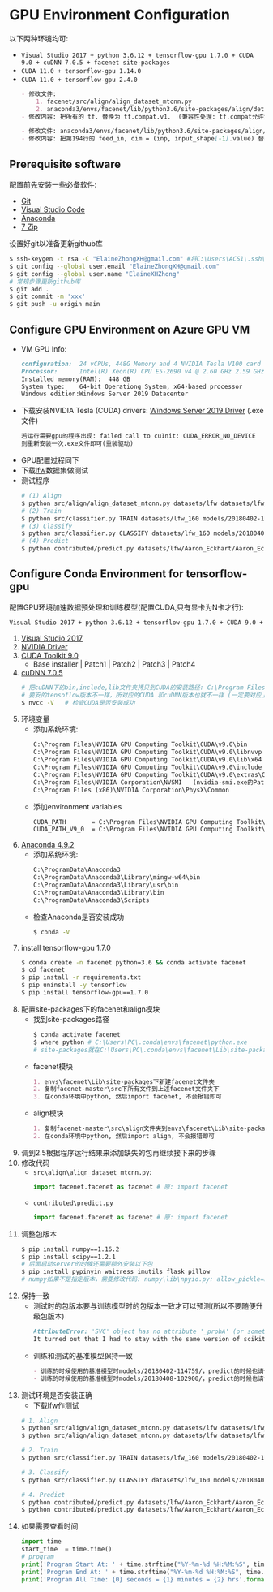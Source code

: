 # GPU Environment Configuration

以下两种环境均可:
- `Visual Studio 2017 + python 3.6.12 + tensorflow-gpu 1.7.0 + CUDA 9.0 + cuDNN 7.0.5 + facenet site-packages`
- `CUDA 11.0 + tensorflow-gpu 1.14.0`
- `CUDA 11.0 + tensorflow-gpu 2.4.0`
    ```markdown
    - 修改文件:
        1. facenet/src/align/align_dataset_mtcnn.py
        2. anaconda3/envs/facenet/lib/python3.6/site-packages/align/detect_face.py
    - 修改内容: 把所有的 tf. 替换为 tf.compat.v1.  (兼容性处理: tf.compat允许您编写在TensorFlow 1.x和2.x中均可使用的代码)

    - 修改文件: anaconda3/envs/facenet/lib/python3.6/site-packages/align/detect_face.py
    - 修改内容: 把第194行的 feed_in, dim = (inp, input_shape[-1].value) 替换为 feed_in, dim = (inp, input_shape[-1])
    ```

## Prerequisite software

配置前先安装一些必备软件:
- [Git](https://git-scm.com/downloads)
- [Visual Studio Code](https://code.visualstudio.com/)
- [Anaconda](https://www.anaconda.com/products/individual#Downloads)
- [7 Zip](https://www.7-zip.org/)

设置好git以准备更新github库
```bash
$ ssh-keygen -t rsa -C "ElaineZhongXH@gmail.com" #将‪C:\Users\ACS1\.ssh\id_rsa.pub的内容复制到github的ssh key
$ git config --global user.email "ElaineZhongXH@gmail.com"
$ git config --global user.name "ElaineXHZhong"
# 常规步骤更新github库
$ git add .
$ git commit -m 'xxx'
$ git push -u origin main
```

## Configure GPU Environment on Azure GPU VM

- VM GPU Info:
    ```markdown
    configuration:  24 vCPUs, 448G Memory and 4 NVIDIA Tesla V100 card
    Processor:      Intel(R) Xeon(R) CPU E5-2690 v4 @ 2.60 GHz 2.59 GHz (2 processors)
    Installed memory(RAM):  448 GB
    System type:    64-bit Operationg System, x64-based processor
    Windows edition:Windows Server 2019 Datacenter
    ```
- 下载安装NVIDIA Tesla (CUDA) drivers:  [Windows Server 2019 Driver](http://us.download.nvidia.com/tesla/451.82/451.82-tesla-desktop-winserver-2019-2016-international.exe) (.exe文件)
    ```markdown
    若运行需要gpu的程序出现: failed call to cuInit: CUDA_ERROR_NO_DEVICE
    则重新安装一次.exe文件即可(重装驱动)
    ```
- GPU配置过程同下
- 下载[lfw](http://vis-www.cs.umass.edu/lfw/lfw.tgz)数据集做测试
- 测试程序
    ```bash
    # (1) Align
    $ python src/align/align_dataset_mtcnn.py datasets/lfw datasets/lfw_160 --image_size 160 --margin 32 
    # (2) Train
    $ python src/classifier.py TRAIN datasets/lfw_160 models/20180402-114759/20180402-114759.pb models/lfw.pkl
    # (3) Classify
    $ python src/classifier.py CLASSIFY datasets/lfw_160 models/20180402-114759/20180402-114759.pb models/lfw.pkl
    # (4) Predict
    $ python contributed/predict.py datasets/lfw/Aaron_Eckhart/Aaron_Eckhart_0001.jpg models/20180402-114759 models/lfw.pk
    ```


## Configure Conda Environment for tensorflow-gpu

配置GPU环境加速数据预处理和训练模型(配置CUDA,只有显卡为N卡才行):
```markdown
Visual Studio 2017 + python 3.6.12 + tensorflow-gpu 1.7.0 + CUDA 9.0 + cuDNN 7.0.5 + facenet site-packages
```
1. [Visual Studio 2017](https://visualstudio.microsoft.com/zh-hans/vs/older-downloads/)
2. [NVIDIA Driver](https://www.nvidia.cn/Download/index.aspx?lang=cn)
3. [CUDA Toolkit 9.0](https://developer.nvidia.com/cuda-90-download-archive?target_os=Linux&target_arch=x86_64&target_distro=Ubuntu&target_version=1604&target_type=runfilelocal)  
    - Base installer | Patch1 | Patch2 | Patch3 | Patch4
4. [cuDNN 7.0.5](https://developer.nvidia.com/compute/machine-learning/cudnn/secure/v7.0.5/prod/9.0_20171129/cudnn-9.0-windows10-x64-v7)
    ```bash
    # 把cuDNN下的bin,include,lib文件夹拷贝到CUDA的安装路径: C:\Program Files\NVIDIA GPU Computing Toolkit\CUDA\v9.0
    # 要安的tensoflow版本不一样，所对应的CUDA 和cuDNN版本也就不一样 (一定要对应上，否则会报错)
    $ nvcc -V   # 检查CUDA是否安装成功
    ```
5. 环境变量
    - 添加系统环境:
        ```markdown
        C:\Program Files\NVIDIA GPU Computing Toolkit\CUDA\v9.0\bin
        C:\Program Files\NVIDIA GPU Computing Toolkit\CUDA\v9.0\libnvvp
        C:\Program Files\NVIDIA GPU Computing Toolkit\CUDA\v9.0\lib\x64
        C:\Program Files\NVIDIA GPU Computing Toolkit\CUDA\v9.0\include
        C:\Program Files\NVIDIA GPU Computing Toolkit\CUDA\v9.0\extras\CUPTI\libx64
        C:\Program Files\NVIDIA Corporation\NVSMI   (nvidia-smi.exe的Path)
        C:\Program Files (x86)\NVIDIA Corporation\PhysX\Common
        ```
    - 添加environment variables
        ```markdown
        CUDA_PATH       = C:\Program Files\NVIDIA GPU Computing Toolkit\CUDA\v9.0
        CUDA_PATH_V9_0  = C:\Program Files\NVIDIA GPU Computing Toolkit\CUDA\v9.0
        ```
6. [Anaconda 4.9.2](https://www.anaconda.com/)
    - 添加系统环境:
        ```markdown
        C:\ProgramData\Anaconda3
        C:\ProgramData\Anaconda3\Library\mingw-w64\bin
        C:\ProgramData\Anaconda3\Library\usr\bin
        C:\ProgramData\Anaconda3\Library\bin
        C:\ProgramData\Anaconda3\Scripts
        ```
    - 检查Anaconda是否安装成功
        ```bash
        $ conda -V
        ```
7. install tensorflow-gpu 1.7.0
    ```bash
    $ conda create -n facenet python=3.6 && conda activate facenet
    $ cd facenet
    $ pip install -r requirements.txt
    $ pip uninstall -y tensorflow
    $ pip install tensorflow-gpu==1.7.0
    ```
8. 配置site-packages下的facenet和align模块
    - 找到site-packages路径
        ```bash
        $ conda activate facenet
        $ where python # C:\Users\PC\.conda\envs\facenet\python.exe
        # site-packages就在C:\Users\PC\.conda\envs\facenet\Lib\site-packages
        ```
    - facenet模块
        ```markdown
        1. envs\facenet\Lib\site-packages下新建facenet文件夹
        2. 复制facenet-master\src下所有文件到上述facenet文件夹下
        3. 在conda环境中python, 然后import facenet, 不会报错即可
        ```
    - align模块
        ```markdown
        1. 复制facenet-master\src\align文件夹到envs\facenet\Lib\site-packages下
        2. 在conda环境中python, 然后import align, 不会报错即可
        ```
9. 调到2.5根据程序运行结果来添加缺失的包再继续接下来的步骤
10. 修改代码
    - `src\align\align_dataset_mtcnn.py`:
        ```python
        import facenet.facenet as facenet # 原: import facenet
        ```
    - `contributed\predict.py`
        ```python
        import facenet.facenet as facenet # 原: import facenet
        ```
11. 调整包版本
    ```bash
    $ pip install numpy==1.16.2
    $ pip install scipy==1.2.1
    # 后面启动server的时候还需要额外安装以下包
    $ pip install pypinyin waitress imutils flask pillow
    # numpy如果不是指定版本，需要修改代码: numpy\lib\npyio.py: allow_pickle=False -> allow_pickle=True
    ```
12. 保持一致
    - 测试时的包版本要与训练模型时的包版本一致才可以预测(所以不要随便升级包版本)
        ```markdown
        AttributeError: 'SVC' object has no attribute '_probA' (or something like that)
        It turned out that I had to stay with the same version of scikit that was used to train the models I currently have. Later versions of scikit don't work with the trained face models. If you want to upgrade scikit, you have to retrain you models with the new version of scikit.
        ```
    - 训练和测试的基准模型保持一致
        ```markdown
        - 训练的时候使用的基准模型时models/20180402-114759/，predict的时候也请使用此模型
        - 训练的时候使用的基准模型时models/20180408-102900/，predict的时候也请使用此模型
        ```
13. 测试环境是否安装正确
    - 下载[lfw](http://vis-www.cs.umass.edu/lfw/)作测试
    ```bash
    # 1. Align
    $ python src/align/align_dataset_mtcnn.py datasets/lfw datasets/lfw_160 --image_size 160 --margin 32 # sufficient GPU memory
    $ python src/align/align_dataset_mtcnn.py datasets/lfw datasets/lfw_160 --image_size 160 --margin 32 --gpu_memory_fraction 0.5 # insufficient GPU memory强劲

    # 2. Train
    $ python src/classifier.py TRAIN datasets/lfw_160 models/20180402-114759/20180402-114759.pb models/lfw.pkl

    # 3. Classify
    $ python src/classifier.py CLASSIFY datasets/lfw_160 models/20180402-114759/20180402-114759.pb models/lfw.pkl

    # 4. Predict
    $ python contributed/predict.py datasets/lfw/Aaron_Eckhart/Aaron_Eckhart_0001.jpg models/20180402-114759 models/lfw.pkl # sufficient GPU memory
    $ python contributed/predict.py datasets/lfw/Aaron_Eckhart/Aaron_Eckhart_0001.jpg models/20180402-114759 models/lfw.pkl --gpu_memory_fraction 0.5 # sufficient GPU memory
    ```
14. 如果需要查看时间
    ```python
    import time
    start_time  = time.time()
    # program
    print('Program Start At: ' + time.strftime("%Y-%m-%d %H:%M:%S", time.localtime()))
    print('Program End At: ' + time.strftime("%Y-%m-%d %H:%M:%S", time.localtime()))
    print('Program All Time: {0} seconds = {1} minutes = {2} hrs'.format((time.time() - start_time), (time.time() - start_time)/60, (time.time() - start_time)/3600))
    ```
